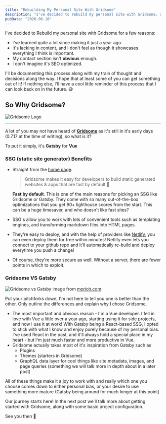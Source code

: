 ```yaml
---
title: "Rebuilding My Personal Site With Gridsome"
description: "I've decided to rebuild my personal site with Gridsome, and this is why."
pubDate: "2020-06-18"
---
```


I've decided to Rebuild my personal site with Gridsome for a few reasons:

- I've learned quite a lot since making it just a year ago.
- It's lacking in content, and I don't feel as though it showcases everything I think is important.
- My contact section isn't **obvious** enough.
- I don't imagine it's SEO optimized.

I'll be documenting this process along with my train of thought and decisions along the way. I hope that at least some of you can get something out of it! If nothing else, I'll have a cool little reminder of this process that I can look back on in the future. 😃

## So Why Gridsome?

![Gridsome Logo](https://dev-to-uploads.s3.amazonaws.com/i/yeq5sadxv3265n70vody.jpeg)

---

A lot of you may not have heard of **[Gridsome](https://gridsome.org)** as it's still in it's early days (0.7.17 at the time of writing), so what is it?

To put it simply, it's **Gatsby** for **Vue**

### SSG (static site generator) Benefits

- Straight from the [home page](https://gridsome.org):

  > Gridsome makes it easy for developers to build static generated websites & apps that are fast by default 🚀

  **Fast by default**. This is one of the main reasons for picking an SSG like Gridsome or Gatsby. They come with so many out-of-the-box optimizations that you get 90+ lighthouse scores from the start. This can be a huge timesaver, and who doesn't like fast sites?

- SSG's allow you to work with lots of convenient tools such as templating engines, and transforming markdown files into HTML pages.
- They're easy to deploy, and with the help of providers like [Netlify](https://netlify.com), you can even deploy them for free within minutes! Netlify even lets you connect to your github repo and it'll automatically re-build and deploy everytime you push a change!
- Of course, they're more secure as well. Without a server, there are fewer points in which to exploit.

### Gridsome VS Gatsby

![Gridsome vs Gatsby](https://dev-to-uploads.s3.amazonaws.com/i/nbxdnr1p11esa4t80dc6.jpeg)
image from [morioh.com](https://morioh.com/p/b8b12d6aa29a)

Put your pitchforks down, I'm not here to tell you one is better than the other. Only outline the differences and explain why I chose Gridsome.

- The most important and obvious reason - I'm a Vue developer. I fell in love with Vue a little over a year ago, starting using it for side projects, and now I use it at work! With Gatsby being a React-based SSG, I opted to stick with what I know and enjoy purely because of my personal bias. I've used React in the past, and it'll always hold a special place in my heart - but I'm just much faster and more productive in Vue.
- Gridsome actually takes most of it's inspiration from Gatsby such as
  - Plugins
  - Themes (starters in Gridsome)
  - GraphQL data layer for cool things like site metadata, images, and page queries (something we will talk more in depth about in a later post)

All of these things make it a joy to work with and really which one you choose comes down to either personal bias, or your desire to use something more mature (Gatsby being around for much longer at this point)

Our journey starts here! In the next post we'll talk more about getting started with Gridsome, along with some basic project configuration.

See you then 🖖

